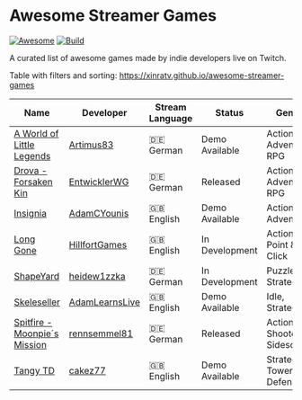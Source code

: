 # Awesome Streamer Games
[![Awesome](https://cdn.rawgit.com/sindresorhus/awesome/d7305f38d29fed78fa85652e3a63e154dd8e8829/media/badge.svg)](https://github.com/sindresorhus/awesome)
[![Build](https://github.com/xinraTV/awesome-streamer-games/actions/workflows/ci.yaml/badge.svg)](https://github.com/xinraTV/awesome-streamer-games/actions/workflows/ci.yaml)

A curated list of awesome games made by indie developers live on Twitch.

Table with filters and sorting: https://xinratv.github.io/awesome-streamer-games

<!-- TABLE BEGIN -->
| Name | Developer | Stream Language | Status | Genres |
| ---- | --------- | --------------- | ------ | ------ |
| [A World of Little Legends](https://store.steampowered.com/app/1476680/A_World_of_Little_Legends/) | [Artimus83](https://www.twitch.tv/artimus83) | 🇩🇪 German | Demo Available | Action, Adventure, RPG |
| [Drova - Forsaken Kin](https://store.steampowered.com/app/1585180/Drova__Forsaken_Kin/) | [EntwicklerWG](https://www.twitch.tv/entwicklerwg) | 🇩🇪 German | Released  | Action, Adventure, RPG |
| [Insignia](https://uppon-hill.itch.io/insignia) | [AdamCYounis](https://www.twitch.tv/adamcyounis) | 🇬🇧 English | Demo Available | Action, Adventure |
| [Long Gone](https://store.steampowered.com/app/1977610/Long_Gone/) | [HillfortGames](https://www.twitch.tv/hillfortgames) | 🇬🇧 English | In Development | Action, Point & Click |
| [ShapeYard](https://heidew1zzka.itch.io/shapeyard) | [heidew1zzka](https://www.twitch.tv/heidew1zzka) | 🇩🇪 German | In Development | Puzzle, Strategy |
| [Skeleseller](https://store.steampowered.com/app/3226210/Skeleseller/) | [AdamLearnsLive](https://www.twitch.tv/adamlearnslive) | 🇬🇧 English | Demo Available | Idle, Strategy |
| [Spitfire - Moonpie´s Mission](https://store.steampowered.com/app/3339350/Spitfire__Moonpies_Mission/) | [rennsemmel81](https://www.twitch.tv/rennsemmel81) | 🇩🇪 German | Released | Action, Rail Shooter, Sidescroller |
| [Tangy TD](https://store.steampowered.com/app/2245620/Tangy_TD/) | [cakez77](https://www.twitch.tv/cakez77) | 🇬🇧 English | Demo Available | Strategy, Tower Defense |
<!-- TABLE END -->
